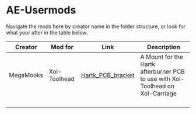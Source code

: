 # AE-Usermods
Navigate the mods here by creator name in the folder structure, or look for what your after in the table below.

| Creator   | Mod for      | Link                                                       | Description                                                                    |
| --------- | ------------ | ---------------------------------------------------------- | ------------------------------------------------------------------------------ |
| MegaMooks | Xol-Toolhead | [Hartk_PCB_bracket](/files/Xol-Toolhead/Hartk_PCB_bracket) | A Mount for the Hartk afterburner PCB to use with Xol-Toolhead on Xol-Carriage |
|           |              |                                                            |                                                                                |
|           |              |                                                            |                                                                                |
|           |              |                                                            |                                                                                |
|           |              |                                                            |                                                                                |
